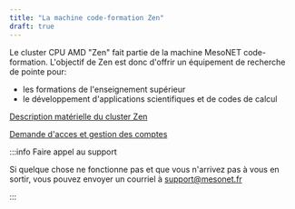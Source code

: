 ```yaml
---
title: "La machine code-formation Zen"
draft: true
---
```

Le cluster CPU AMD "Zen" fait partie de la machine MesoNET code-formation.
L'objectif de Zen est donc d'offrir un équipement de recherche de pointe pour:

- les formations de l'enseignement supérieur
- le développement d'applications scientifiques et de codes de calcul

[Description matérielle du cluster Zen](/code_form/zen/description)

[Demande d'acces et gestion des comptes](/code_form/zen/acces)




:::info Faire appel au support

Si quelque chose ne fonctionne pas et que vous n'arrivez pas à vous en sortir, vous pouvez envoyer un courriel à [support@mesonet.fr](mailto:support@mesonet.fr)

:::
